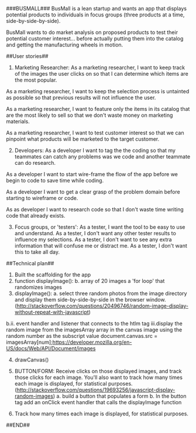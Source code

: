 ###BUSMALL###
BusMall is a lean startup and wants an app that displays potential products to individuals in focus groups (three products at a time, side-by-side-by-side).

 BusMall wants to do market analysis on proposed products to test their potential customer interest... before actually putting them into the catalog and getting the manufacturing wheels in motion.

##User stories##
1. Marketing Researcher:
As a marketing researcher, I want to keep track of the images the user clicks on so that I can determine which items are the most popular.

As a marketing researcher, I want to keep the selection process is untainted as possible so that previous results will not influence the user.

As a marketing researcher, I want to feature only the items in its catalog that are the most likely to sell so that we don't waste money on marketing materials.

As a marketing researcher, I want to test customer interest so that we can pinpoint what products will be marketed to the target customer.

2. Developers:
As a developer I want to tag the the coding so that my teammates can catch any problems was we code and another teammate can do research.

As a developer I want to start wire-frame the flow of the app before we begin to code to save time while coding.

As a developer I want to get a clear grasp of the problem domain before starting to wireframe or code.

As as developer I want to research code so that I don't waste time writing code that already exists.

3. Focus groups, or 'testers':
As a tester, I want the tool to be easy to use and understand.
As a tester, I don't want any other tester results to influence my selections.
As a tester, I don't want to see any extra information that will confuse me or distract me.
As a tester, I don't want this to take all day.

##Technical plan##
1. Built the scaffolding for the app
2. function displayImage():
  b. array of 20 images
  a 'for loop' that randomizes images
3. displayImage():
  a. select three random photos from the image directory and display them side-by-side-by-side in the browser window. (http://stackoverflow.com/questions/20496746/random-image-display-without-repeat-with-javascript)

  b.ii. event handler and listener that connects to the htlm tag
    iii.display the random image from the imagesArray array in the canvas image using the random number as the subscript value
    document.canvas.src = imagesArray[num];https://developer.mozilla.org/en-US/docs/Web/API/Document/images

4. drawCanvas()

3. BUTTON/FORM: Receive clicks on those displayed images, and track those clicks for each image. You'll also want to track how many times each image is displayed, for statistical purposes.(http://stackoverflow.com/questions/19693256/javascript-display-random-images)
  a. build a button that populates a form
  b. In the button tag add an onClick event handler that calls the displayImage function

5. Track how many times each image is displayed, for statistical purposes.

##END##
